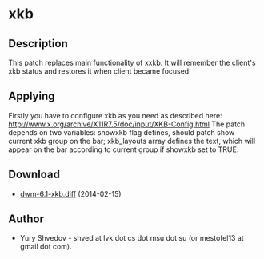 xkb
=====
Description
-----------
This patch replaces main functionality of xxkb. It will remember the
client's xkb status and restores it when client became focused.

Applying
--------
Firstly you have to configure xkb as you need as described here:
http://www.x.org/archive/X11R7.5/doc/input/XKB-Config.html
The patch depends on two variables: showxkb flag defines, should patch show
current xkb group on the bar; xkb_layouts array defines the text, which will
appear on the bar according to current group if showxkb set to TRUE.

Download
--------

 * [dwm-6.1-xkb.diff](dwm-6.1-xkb.diff) (2014-02-15)

Author
------

 * Yury Shvedov - shved at lvk dot cs dot msu dot su (or mestofel13 at gmail dot com).
